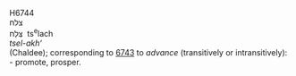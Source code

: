 <body>
  <p>H6744<br>  צלח  <br> צְּלַח  ‎  ts<sup>e</sup>lach  <br><i>tsel-akh‘ </i><br>(Chaldee); corresponding to <a href="h6743.htm">6743</a>  to <i>advance</i> (transitively or intransitively): - promote, prosper.<br></p>
 </body>